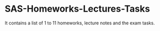 # SAS-Homeworks-Lectures-Tasks

It contains a list of 1 to 11 homeworks, lecture notes and the exam tasks.
